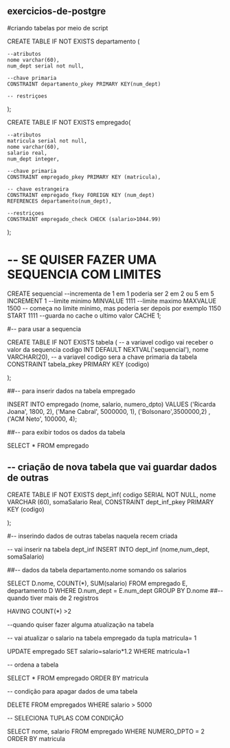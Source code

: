 ## exercicios-de-postgre
#criando tabelas por meio de script

CREATE TABLE IF NOT EXISTS departamento (

	--atributos
	nome varchar(60),
	num_dept serial not null,
	
	--chave primaria
	CONSTRAINT departamento_pkey PRIMARY KEY(num_dept)
	
	-- restriçoes
	

);

CREATE TABLE IF NOT EXISTS empregado(
	
	--atributos
	matricula serial not null,
	nome varchar(60),
	salario real,
	num_dept integer,
	
	--chave primaria
	CONSTRAINT empregado_pkey PRIMARY KEY (matricula),
	
	-- chave estrangeira
	CONSTRAINT empregado_fkey FOREIGN KEY (num_dept)
	REFERENCES departamento(num_dept),
	
	--restriçoes
	CONSTRAINT empregado_check CHECK (salario>1044.99)

);


# -- SE QUISER FAZER UMA SEQUENCIA COM LIMITES

CREATE sequencial
--incrementa de 1 em 1 poderia ser 2 em 2 ou 5 em 5
INCREMENT 1
--limite minimo
MINVALUE 1111
--limite maximo
MAXVALUE 1500
-- começa no limite minimo, mas poderia ser depois por exemplo 1150
START 1111
--guarda no cache o ultimo valor
CACHE 1;

#-- para usar a sequencia

CREATE TABLE IF NOT EXISTS tabela (
-- a variavel codigo vai receber o valor da sequencia
codigo INT DEFAULT NEXTVAL('sequencial'),
nome VARCHAR(20),
-- a variavel codigo sera a chave primaria da tabela
CONSTRAINT tabela_pkey PRIMARY KEY (codigo)

);

##-- para inserir dados na tabela empregado

INSERT INTO empregado (nome, salario, numero_dpto)
VALUES ('Ricarda Joana', 1800, 2), ('Mane Cabral', 5000000, 1), ('Bolsonaro',3500000,2)
,('ACM Neto', 100000, 4);
 
 ##-- para exibir todos os dados da tabela
 
 SELECT * FROM empregado
 
## -- criação de nova tabela que vai guardar dados de outras
 
 CREATE TABLE IF NOT EXISTS dept_inf(
	codigo SERIAL NOT NULL,
	nome VARCHAR (60),
	somaSalario Real,
	CONSTRAINT dept_inf_pkey PRIMARY KEY (codigo)

);

#-- inserindo dados de outras tabelas naquela recem criada

-- vai inserir na tabela dept_inf
INSERT INTO dept_inf (nome,num_dept, somaSalario)

##-- dados da tabela departamento.nome  somando os salarios

SELECT D.nome, COUNT(*), SUM(salario) FROM empregado E,
departamento D WHERE D.num_dept = E.num_dept GROUP BY D.nome
##-- quando tiver mais de 2 registros

HAVING COUNT(*) >2

--quando quiser fazer alguma atualização na tabela

-- vai atualizar o salario na tabela empregado da tupla matricula= 1

UPDATE empregado SET salario=salario*1.2 WHERE matricula=1

-- ordena a tabela

SELECT * FROM empregado ORDER BY matricula

-- condição para apagar dados de uma tabela

DELETE FROM empregados WHERE salario > 5000

-- SELECIONA TUPLAS COM CONDIÇÃO

SELECT nome, salario FROM empregado 
WHERE NUMERO_DPTO = 2 ORDER BY matricula

